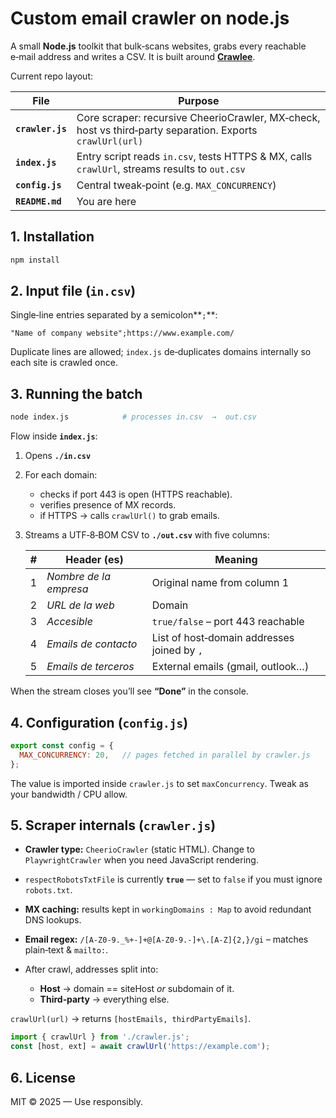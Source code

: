 # Custom email crawler on node.js

A small **Node.js** toolkit that bulk‑scans websites, grabs every reachable e‑mail address and writes a CSV. It is built around **[Crawlee](https://crawlee.dev)**.

Current repo layout:

| File             | Purpose                                                                                                   |
| ---------------- |-----------------------------------------------------------------------------------------------------------|
| **`crawler.js`** | Core scraper: recursive CheerioCrawler, MX‑check, host vs third‑party separation. Exports `crawlUrl(url)` |
| **`index.js`**   | Entry script reads `in.csv`, tests HTTPS & MX, calls `crawlUrl`, streams results to `out.csv`             |
| **`config.js`**  | Central tweak‑point (e.g. `MAX_CONCURRENCY`)                                                              |
| **`README.md`**  | You are here                                                                                              |

## 1. Installation

```bash
npm install
```

## 2. Input file (`in.csv`)

Single‑line entries separated by a semicolon**`;`**:

```csv
"Name of company website";https://www.example.com/
```

Duplicate lines are allowed; `index.js` de‑duplicates domains internally so each site is crawled once.

## 3. Running the batch

```bash
node index.js            # processes in.csv  →  out.csv
```

Flow inside **`index.js`**:

1. Opens **`./in.csv`**
2. For each domain:

    * checks if port 443 is open (HTTPS reachable).
    * verifies presence of MX records.
    * if HTTPS → calls `crawlUrl()` to grab emails.
3. Streams a UTF‑8‑BOM CSV to **`./out.csv`** with five columns:

   | # | Header (es)            | Meaning                                     |
      | - |------------------------|---------------------------------------------|
   | 1 | *Nombre de la empresa* | Original name from column 1                 |
   | 2 | *URL de la web*        | Domain                                      |
   | 3 | *Accesible*            | `true/false` – port 443 reachable           |
   | 4 | *Emails de contacto*   | List of host‑domain addresses joined by `,` |
   | 5 | *Emails de terceros*   | External emails (gmail, outlook…)           |

When the stream closes you’ll see **“Done”** in the console.

## 4. Configuration (`config.js`)

```js
export const config = {
  MAX_CONCURRENCY: 20,   // pages fetched in parallel by crawler.js
};
```

The value is imported inside `crawler.js` to set `maxConcurrency`. Tweak as your bandwidth / CPU allow.

## 5. Scraper internals (`crawler.js`)

* **Crawler type:** `CheerioCrawler` (static HTML).
  Change to `PlaywrightCrawler` when you need JavaScript rendering.
* `respectRobotsTxtFile` is currently **`true`** — set to `false` if you must ignore `robots.txt`.
* **MX caching:** results kept in `workingDomains : Map` to avoid redundant DNS lookups.
* **Email regex:** `/[A-Z0-9._%+-]+@[A-Z0-9.-]+\.[A-Z]{2,}/gi` – matches plain‑text & `mailto:`.
* After crawl, addresses split into:

    * **Host** → domain == siteHost *or* subdomain of it.
    * **Third‑party** → everything else.

`crawlUrl(url)` → returns `[hostEmails, thirdPartyEmails]`.

```js
import { crawlUrl } from './crawler.js';
const [host, ext] = await crawlUrl('https://example.com');
```

## 6. License

MIT © 2025 — Use responsibly.
